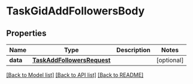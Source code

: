 # TaskGidAddFollowersBody

## Properties
Name | Type | Description | Notes
------------ | ------------- | ------------- | -------------
**data** | [**TaskAddFollowersRequest**](TaskAddFollowersRequest.md) |  | [optional] 

[[Back to Model list]](../README.md#documentation-for-models) [[Back to API list]](../README.md#documentation-for-api-endpoints) [[Back to README]](../README.md)

